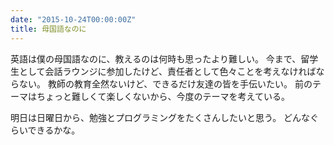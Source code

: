 ```yaml
---
date: "2015-10-24T00:00:00Z"
title: 母国語なのに
---
```


英語は僕の母国語なのに、教えるのは何時も思ったより難しい。
今まで、留学生として会話ラウンジに参加したけど、責任者として色々ことを考えなければならない。
教師の教育全然ないけど、できるだけ友達の皆を手伝いたい。
前のテーマはちょっと難しくて楽しくないから、今度のテーマを考えている。

明日は日曜日から、勉強とプログラミングをたくさんしたいと思う。
どんなぐらいできるかな。
